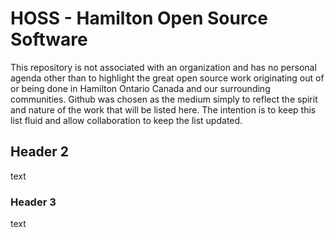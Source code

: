 # HOSS - Hamilton Open Source Software
This repository is not associated with an organization and has no personal agenda other than to highlight the great open source work originating out of or being done in Hamilton Ontario Canada and our surrounding communities. Github was chosen as the medium simply to reflect the spirit and nature of the work that will be listed here. The intention is to keep this list fluid and allow collaboration to keep the list updated.

## Header 2
text

### Header 3 
text


